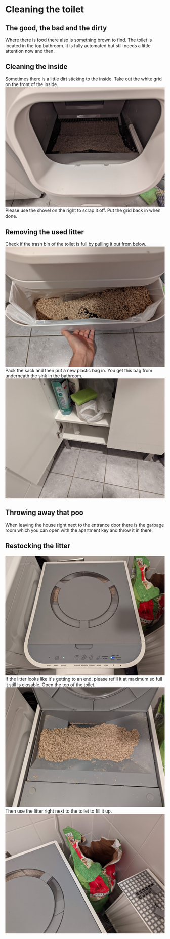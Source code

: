 # Cleaning the toilet

## The good, the bad and the dirty
Where there is food there also is something brown to find.
The toilet is located in the top bathroom.
It is fully automated but still needs a little attention now and then.

## Cleaning the inside
Sometimes there is a little dirt sticking to the inside.
Take out the white grid on the front of the inside.
![drawing](./assets/toilet_inside.jpg)
Please use the shovel on the right to scrap it off.
Put the grid back in when done.

## Removing the used litter
Check if the trash bin of the toilet is full by pulling it out from below.
![drawing](./assets/toilet_trash_bin.jpg)
Pack the sack and then put a new plastic bag in.
You get this bag from underneath the sink in the bathroom.
![drawing](./assets/toilet_trash_bags.jpg)

## Throwing away that poo
When leaving the house right next to the entrance door there is the garbage room which you can open with the apartment key and throw it in there.

## Restocking the litter
![drawing](./assets/toilet_top.jpg)
If the litter looks like it's getting to an end, please refill it at maximum so full it still is closable.
Open the top of the toilet.
![drawing](./assets/toilet_top_litter_open.jpg)
Then use the litter right next to the toilet to fill it up.
![drawing](./assets/cat_litter.jpg)